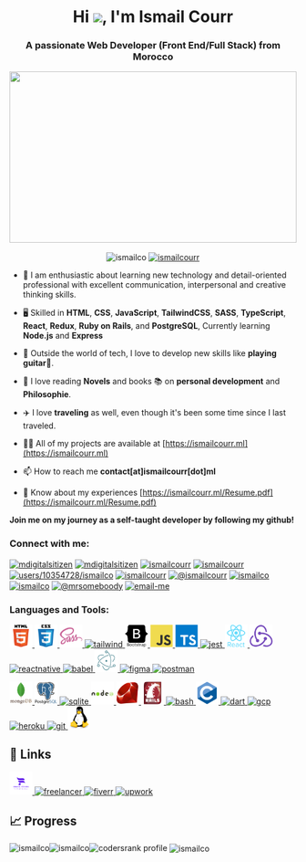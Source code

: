 

<h1 align="center">Hi <img src="https://media.giphy.com/media/hvRJCLFzcasrR4ia7z/giphy.gif" width="5%">, I'm Ismail Courr</h1>
<h3 align="center">A passionate Web Developer (Front End/Full Stack) from Morocco</h3>
<img src="https://user-images.githubusercontent.com/25227022/183264440-67faab16-7776-4bd2-8bfe-d4891f1ec24c.png" width="100%" height="300px">
<p align="center"> <img src="https://komarev.com/ghpvc/?username=ismailco&label=Profile%20views&color=0e75b6&style=flat" alt="ismailco" /> <a href="https://twitter.com/ismailcourr" target="blank"><img src="https://img.shields.io/twitter/follow/ismailcourr?logo=twitter&style=flat" alt="ismailcourr" /></a> </p>

<!-- 👨‍💻 I am ismail courr, a **Web Developer** (**Front End/Full Stack**). -->

<!-- <img align="right" src="https://media.giphy.com/media/u2pmTWUi0MXjyrMaVj/giphy.gif" alt="image" width="300px"> -->

- 🌱 I am enthusiastic about learning new technology and detail-oriented professional with excellent communication, interpersonal and creative thinking skills.

- 🖥️ Skilled in **HTML**, **CSS**, **JavaScript**, **TailwindCSS**, **SASS**, **TypeScript**, **React**, **Redux**, **Ruby on Rails**, and **PostgreSQL**, Currently learning **Node.js** and **Express**
 
- 👀 Outside the world of tech, I love to develop new skills like **playing guitar**🎸. 

- 💞️ I love reading **Novels** and books 📚 on **personal development** and **Philosophie**.

- ✈️ I love **traveling** as well, even though it's been some time since I last traveled.

- 👨‍💻 All of my projects are available at [https://ismailcourr.ml](https://ismailcourr.ml)

- 📫 How to reach me **contact[at]ismailcourr[dot]ml**

- 📄 Know about my experiences [https://ismailcourr.ml/Resume.pdf](https://ismailcourr.ml/Resume.pdf)

**Join me on my journey as a self-taught developer by following my github!**

<h3 align="left">Connect with me:</h3>
<p align="left">
<a href="https://codepen.io/mdigitalsitizen" target="blank"><img align="center" src="https://raw.githubusercontent.com/rahuldkjain/github-profile-readme-generator/master/src/images/icons/Social/codepen.svg" alt="mdigitalsitizen" height="30" width="40" /></a>
<a href="https://dev.to/mdigitalsitizen" target="blank"><img align="center" src="https://raw.githubusercontent.com/rahuldkjain/github-profile-readme-generator/master/src/images/icons/Social/devto.svg" alt="mdigitalsitizen" height="30" width="40" /></a>
<a href="https://twitter.com/ismailcourr" target="blank"><img align="center" src="https://raw.githubusercontent.com/rahuldkjain/github-profile-readme-generator/master/src/images/icons/Social/twitter.svg" alt="ismailcourr" height="30" width="40" /></a>
<a href="https://linkedin.com/in/ismailcourr" target="blank"><img align="center" src="https://raw.githubusercontent.com/rahuldkjain/github-profile-readme-generator/master/src/images/icons/Social/linked-in-alt.svg" alt="ismailcourr" height="30" width="40" /></a>
<a href="https://stackoverflow.com/users/users/10354728/ismailco" target="blank"><img align="center" src="https://raw.githubusercontent.com/rahuldkjain/github-profile-readme-generator/master/src/images/icons/Social/stack-overflow.svg" alt="users/10354728/ismailco" height="30" width="40" /></a>
<a href="https://instagram.com/ismailcourr" target="blank"><img align="center" src="https://raw.githubusercontent.com/rahuldkjain/github-profile-readme-generator/master/src/images/icons/Social/instagram.svg" alt="ismailcourr" height="30" width="40" /></a>
<a href="https://medium.com/@ismailcourr" target="blank"><img align="center" src="https://raw.githubusercontent.com/rahuldkjain/github-profile-readme-generator/master/src/images/icons/Social/medium.svg" alt="@ismailcourr" height="30" width="40" /></a>
<a href="https://www.hackerrank.com/ismailco" target="blank"><img align="center" src="https://raw.githubusercontent.com/rahuldkjain/github-profile-readme-generator/master/src/images/icons/Social/hackerrank.svg" alt="ismailco" height="30" width="40" /></a>
<a href="https://www.leetcode.com/ismailco" target="blank"><img align="center" src="https://raw.githubusercontent.com/rahuldkjain/github-profile-readme-generator/master/src/images/icons/Social/leet-code.svg" alt="ismailco" height="30" width="40" /></a>
<a href="https://www.hackerearth.com/@mrsomeboody" target="blank"><img align="center" src="https://raw.githubusercontent.com/rahuldkjain/github-profile-readme-generator/master/src/images/icons/Social/hackerearth.svg" alt="@mrsomeboody" height="30" width="40" /></a>
 <a href="mailto:ismailcourr@gmail.com" target="blank"><img align="center" src="[https://raw.githubusercontent.com/rahuldkjain/github-prof ile-readme-generator/master/src/images/icons/Social/hackerearth.svg](https://www.vectorlogo.zone/logos/gmail/gmail-icon.svg)" alt="email-me" height="30" width="40" /></a>
</p>

<h3 align="left">Languages and Tools:</h3>
<!-- <h4 align="left">Front-end</h4> -->
<p align="left">
 <a href="https://www.w3.org/html/" target="_blank" rel="noreferrer"> <img src="https://raw.githubusercontent.com/devicons/devicon/master/icons/html5/html5-original-wordmark.svg" alt="html5" width="40" height="40"/> </a>
 <a href="https://www.w3schools.com/css/" target="_blank" rel="noreferrer"> <img src="https://raw.githubusercontent.com/devicons/devicon/master/icons/css3/css3-original-wordmark.svg" alt="css3" width="40" height="40"/> </a>
  <a href="https://sass-lang.com" target="_blank" rel="noreferrer"> <img src="https://raw.githubusercontent.com/devicons/devicon/master/icons/sass/sass-original.svg" alt="sass" width="40" height="40"/> </a>
  <a href="https://tailwindcss.com/" target="_blank" rel="noreferrer"> <img src="https://www.vectorlogo.zone/logos/tailwindcss/tailwindcss-icon.svg" alt="tailwind" width="40" height="40"/> </a>
 <a href="https://getbootstrap.com" target="_blank" rel="noreferrer"> <img src="https://raw.githubusercontent.com/devicons/devicon/master/icons/bootstrap/bootstrap-plain-wordmark.svg" alt="bootstrap" width="40" height="40"/> 
 <a href="https://developer.mozilla.org/en-US/docs/Web/JavaScript" target="_blank" rel="noreferrer"> <img src="https://raw.githubusercontent.com/devicons/devicon/master/icons/javascript/javascript-original.svg" alt="javascript" width="40" height="40"/> </a>
 </a>
 <a href="https://www.typescriptlang.org/" target="_blank" rel="noreferrer"> <img src="https://raw.githubusercontent.com/devicons/devicon/master/icons/typescript/typescript-original.svg" alt="typescript" width="40" height="40"/> </a>
 </a>
 <a href="https://jestjs.io" target="_blank" rel="noreferrer"> <img src="https://www.vectorlogo.zone/logos/jestjsio/jestjsio-icon.svg" alt="jest" width="40" height="40"/> </a>
 <a href="https://reactjs.org/" target="_blank" rel="noreferrer"> <img src="https://raw.githubusercontent.com/devicons/devicon/master/icons/react/react-original-wordmark.svg" alt="react" width="40" height="40"/> </a>
  <a href="https://redux.js.org" target="_blank" rel="noreferrer"> <img src="https://raw.githubusercontent.com/devicons/devicon/master/icons/redux/redux-original.svg" alt="redux" width="40" height="40"/> </a>
 <a href="https://reactnative.dev/" target="_blank" rel="noreferrer"> <img src="https://reactnative.dev/img/header_logo.svg" alt="reactnative" width="40" height="40"/> </a>
  <a href="https://babeljs.io/" target="_blank" rel="noreferrer"> <img src="https://www.vectorlogo.zone/logos/babeljs/babeljs-icon.svg" alt="babel" width="40" height="40"/> </a>
 <a href="https://www.electronjs.org" target="_blank" rel="noreferrer"> <img src="https://raw.githubusercontent.com/devicons/devicon/master/icons/electron/electron-original.svg" alt="electron" width="40" height="40"/> </a>
 <a href="https://www.figma.com/" target="_blank" rel="noreferrer"> <img src="https://www.vectorlogo.zone/logos/figma/figma-icon.svg" alt="figma" width="40" height="40"/> </a>
  <a href="https://postman.com" target="_blank" rel="noreferrer"> <img src="https://www.vectorlogo.zone/logos/getpostman/getpostman-icon.svg" alt="postman" width="40" height="40"/> </a>
</p>
<p align="left">
 <a href="https://www.mongodb.com/" target="_blank" rel="noreferrer"> <img src="https://raw.githubusercontent.com/devicons/devicon/master/icons/mongodb/mongodb-original-wordmark.svg" alt="mongodb" width="40" height="40"/> </a> 
 <a href="https://www.postgresql.org" target="_blank" rel="noreferrer"> <img src="https://raw.githubusercontent.com/devicons/devicon/master/icons/postgresql/postgresql-original-wordmark.svg" alt="postgresql" width="40" height="40"/> </a>
 <a href="https://www.sqlite.org/" target="_blank" rel="noreferrer"> <img src="https://www.vectorlogo.zone/logos/sqlite/sqlite-icon.svg" alt="sqlite" width="40" height="40"/> </a>
 <a href="https://nodejs.org" target="_blank" rel="noreferrer"> <img src="https://raw.githubusercontent.com/devicons/devicon/master/icons/nodejs/nodejs-original-wordmark.svg" alt="nodejs" width="40" height="40"/> </a>
 <a href="https://www.ruby-lang.org/en/" target="_blank" rel="noreferrer"> <img src="https://raw.githubusercontent.com/devicons/devicon/master/icons/ruby/ruby-original.svg" alt="ruby" width="40" height="40"/> </a>
 <a href="https://rubyonrails.org" target="_blank" rel="noreferrer"> <img src="https://raw.githubusercontent.com/devicons/devicon/master/icons/rails/rails-original-wordmark.svg" alt="rails" width="40" height="40"/> </a> 
 <a href="https://www.gnu.org/software/bash/" target="_blank" rel="noreferrer"> <img src="https://www.vectorlogo.zone/logos/gnu_bash/gnu_bash-icon.svg" alt="bash" width="40" height="40"/> </a>
 <a href="https://www.cprogramming.com/" target="_blank" rel="noreferrer"> <img src="https://raw.githubusercontent.com/devicons/devicon/master/icons/c/c-original.svg" alt="c" width="40" height="40"/> </a>
 <a href="https://dart.dev" target="_blank" rel="noreferrer"> <img src="https://www.vectorlogo.zone/logos/dartlang/dartlang-icon.svg" alt="dart" width="40" height="40"/> </a>
 <a href="https://cloud.google.com" target="_blank" rel="noreferrer"> <img src="https://www.vectorlogo.zone/logos/google_cloud/google_cloud-icon.svg" alt="gcp" width="40" height="40"/> </a>
 <a href="https://heroku.com" target="_blank" rel="noreferrer"> <img src="https://www.vectorlogo.zone/logos/heroku/heroku-icon.svg" alt="heroku" width="40" height="40"/> </a>
 <a href="https://git-scm.com/" target="_blank" rel="noreferrer"> <img src="https://www.vectorlogo.zone/logos/git-scm/git-scm-icon.svg" alt="git" width="40" height="40"/> </a>
 <a href="https://www.linux.org/" target="_blank" rel="noreferrer"> <img src="https://raw.githubusercontent.com/devicons/devicon/master/icons/linux/linux-original.svg" alt="linux" width="40" height="40"/> </a>
 </p>
 
 ## 🔗 Links

<p>
 <a href="https://ismailcourr.tech" target="_blank" rel="noreferrer"> <img src="https://github.com/Ismailco/Portfolio/blob/dev/img/Icons/fav.png" alt="freelancer" width="40" height="40"/> </a>
  <a href="https://www.freelancer.com/u/ismailco" target="_blank" rel="noreferrer"> <img src="https://www.vectorlogo.zone/logos/freelancer/freelancer-icon.svg" alt="freelancer" width="40" height="40"/> </a>
 <a href="https://www.fiverr.com/mdigitalnomad" target="_blank" rel="noreferrer"> <img src="https://www.vectorlogo.zone/logos/fiverr/fiverr-icon.svg" alt="fiverr" width="40" height="40"/> </a>
 <a href="https://www.upwork.com/freelancers/~0133846cddd0a53bd4" target="_blank" rel="noreferrer"> <img src="https://www.vectorlogo.zone/logos/upwork/upwork-icon.svg" alt="upwork" width="40" height="40"/> </a>
 </p>
 
## 📈 Progress

<img src="https://cr-ss-service.azurewebsites.net/api/ScreenShot?widget=summary&username=ismailco" alt="codersrank profile" width="360"/>

<img align="left" src="https://github-readme-stats.vercel.app/api?username=ismailco&show_icons=true&theme=dark&locale=en" alt="ismailco" />

<img align="left" src="https://github-readme-streak-stats.herokuapp.com/?user=ismailco&theme=dark" alt="ismailco" />

<img align="center" src="https://github-readme-stats.vercel.app/api/top-langs?username=ismailco&show_icons=true&theme=dark&locale=en&layout=compact" alt="ismailco" />

<!--
## 🛠️ Skills

### Languages

[![javascript](https://img.shields.io/badge/JavaScript-323330?style=for-the-badge&logo=javascript&logoColor=F7DF1E)](https://www.javascript.com/)
[![typescript](https://img.shields.io/badge/TypeScript-3178C6?style=for-the-badge&logo=typescript&logoColor=white)](https://www.typescriptlang.org/)
[![Ruby](https://img.shields.io/badge/Ruby-880f07?style=for-the-badge&logo=ruby&logoColor=white)](https://www.ruby-lang.org/en/)
[![C](https://img.shields.io/badge/-3178C6?style=for-the-badge&logo=C&logoColor=white)](https://www.iso.org/standard/74528.html)

### Front-End Development

[![react](https://img.shields.io/badge/React-20232A?style=for-the-badge&logo=react&logoColor=61DAFB)](https://reactjs.org/)
[![redux](https://img.shields.io/badge/Redux-593D88?style=for-the-badge&logo=redux&logoColor=white)](https://redux.js.org/)
[![html](https://img.shields.io/badge/HTML5-E34F26?style=for-the-badge&logo=html5&logoColor=white)](https://developer.mozilla.org/en-US/docs/Learn/Getting_started_with_the_web/HTML_basics)
[![css](https://img.shields.io/badge/CSS3-1572B6?style=for-the-badge&logo=css3&logoColor=white)](https://developer.mozilla.org/en-US/docs/Learn/CSS/First_steps/What_is_CSS)
[![sass](https://img.shields.io/badge/SASS-CC6699?style=for-the-badge&logo=sass&logoColor=white)](https://sass-lang.com/)
[![bootstrap](https://img.shields.io/badge/Bootstrap-563D7C?style=for-the-badge&logo=bootstrap&logoColor=white)](https://getbootstrap.com/)
[![webpack](https://img.shields.io/badge/webpack-3178C6?style=for-the-badge&logo=webpack&logoColor=white)](https://webpack.js.org/)

### Back-End Development

[![Ruby on rails](https://img.shields.io/badge/Ruby_on_rails-d20101?style=for-the-badge&logo=rubyonrails&logoColor=white)](https://www.ruby-lang.org/en/)
[![MongoDB](https://img.shields.io/badge/Mongo_DB-011f2c?style=for-the-badge&logo=mongodb&logoColor=116148)](https://www.mongodb.com/)
[![PostgreSQL](https://img.shields.io/badge/PostgreSQL-32648d?style=for-the-badge&logo=postgresql&logoColor=white)](https://www.postgresql.org/)

## 🖥️ Workspace Setup

![Lenovo Thinkpad](https://img.shields.io/badge/Lenovo_Thinkpad-0071C5?style=for-the-badge&logo=laptop&logoColor=white)
[![linux](https://img.shields.io/badge/linux-0078D6?style=for-the-badge&logo=linux&logoColor=white)](https://manjaro.org/)
[![vs-code](https://img.shields.io/badge/VS_Code-007ACC?style=for-the-badge&logo=Visual-Studio-Code&logoColor=white)](https://code.visualstudio.com/)

## Github Stats

![](https://raw.githubusercontent.com/Ismailco/github-stats/master/generated/overview.svg#gh-dark-mode-only)
![](https://raw.githubusercontent.com/Ismailco/github-stats/master/generated/overview.svg#gh-light-mode-only)

![](https://raw.githubusercontent.com/Ismailco/github-stats/master/generated/languages.svg#gh-dark-mode-only)
![](https://raw.githubusercontent.com/Ismailco/github-stats/master/generated/languages.svg#gh-light-mode-only)

-->
